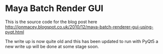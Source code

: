 # Maya Batch Render GUI

This is the source code for the blog post here http://jonmacey.blogspot.co.uk/2010/12/maya-batch-renderer-gui-using-pyqt.html 

The write up is now quite old and this has been updated to run with PyQt5 a new write up will be done at some stage soon.
